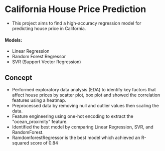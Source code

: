 # California House Price Prediction
- This project aims to find a high-accuracy regression model for predicting house price in California.
#### Models:
- Linear Regression
- Random Forest Regressor
- SVR (Support Vector Regression)

## Concept
-   Performed exploratory data analysis (EDA) to identify key factors that affect house prices by scatter plot, box plot and showed the correlation features using a heatmap.
-   Preprocessed data by removing null and outlier values then scaling the data.
-   Feature engineering using one-hot encoding to extract the "ocean_proximity" feature.
-   Identified the best model by comparing Linear Regression, SVR, and RandomForest.
-   RamdomforestRegressor is the best model which achieved an R-squared score of 0.84
